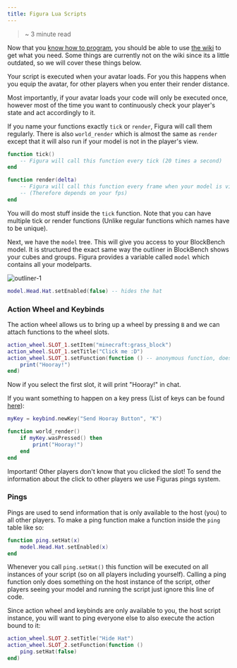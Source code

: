 ```yaml
---
title: Figura Lua Scripts
---
```


> ~ 3 minute read

Now that you [know how to program](/lua-quickstart), you should be able to use [the wiki](https://github.com/Blancworks/Figura/wiki) to get what you need. Some things are currently not on the wiki since its a little outdated, so we will cover these things below.

Your script is executed when your avatar loads. For you this happens when you equip the avatar, for other players when you enter their render distance.

Most importantly, if your avatar loads your code will only be executed once, however most of the time you want to continuously check your player's state and act accordingly to it.

If you name your functions exactly `tick` or `render`, Figura will call them regularly. There is also `world_render` which is almost the same as `render` except that it will also run if your model is not in the player's view.

```lua
function tick()
    -- Figura will call this function every tick (20 times a second)
end

function render(delta)
    -- Figura will call this function every frame when your model is visible
    -- (Therefore depends on your fps)
end
```

You will do most stuff inside the `tick` function. Note that you can have multiple tick or render functions (Unlike regular functions which names have to be unique).

Next, we have the `model` tree. This will give you access to your BlockBench model. It is structured the exact same way the outliner in BlockBench shows your cubes and groups. Figura provides a variable called `model` which contains all your modelparts.

![outliner-1](/assets/outliner-1.png)

```lua
model.Head.Hat.setEnabled(false) -- hides the hat
```

### Action Wheel and Keybinds

The action wheel allows us to bring up a wheel by pressing `B` and we can attach functions to the wheel slots.

```lua
action_wheel.SLOT_1.setItem("minecraft:grass_block")
action_wheel.SLOT_1.setTitle("Click me :D")
action_wheel.SLOT_1.setFunction(function () -- anonymous function, does not have a name
    print("Hooray!")
end)
```

Now if you select the first slot, it will print "Hooray!" in chat.

If you want something to happen on a key press (List of keys can be found [here](https://discord.com/channels/805969743466332191/808155531389698079/854763353855885364)):

```lua
myKey = keybind.newKey("Send Hooray Button", "K")

function world_render()
    if myKey.wasPressed() then
        print("Hooray!")
    end
end
```

Important! Other players don't know that you clicked the slot! To send the information about the click to other players we use Figuras pings system.

### Pings

Pings are used to send information that is only available to the host (you) to all other players. To make a ping function make a function inside the `ping` table like so:

```lua
function ping.setHat(x)
    model.Head.Hat.setEnabled(x)
end
```

Whenever you call ``ping.setHat()`` this function will be executed on all instances of your script (so on all players including yourself). Calling a ping function only does something on the host instance of the script, other players seeing your model and running the script just ignore this line of code.

Since action wheel and keybinds are only available to you, the host script instance, you will want to ping everyone else to also execute the action bound to it:

```lua
action_wheel.SLOT_2.setTitle("Hide Hat")
action_wheel.SLOT_2.setFunction(function ()
    ping.setHat(false)
end)
```
